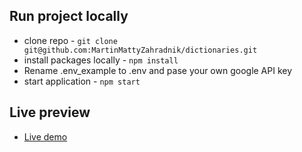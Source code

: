 ## Run project locally

- clone repo - `git clone git@github.com:MartinMattyZahradnik/dictionaries.git`
- install packages locally - `npm install`
- Rename .env_example to .env and pase your own google API key
- start application - `npm start`

## Live preview

- [Live demo](https://matty-dictionary-challenge.herokuapp.com/)
